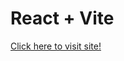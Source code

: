 # React + Vite

[Click here to visit site!](https://66393a06240d7636ade97c65--comfy-torrone-a0f5f4.netlify.app/)
